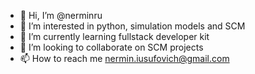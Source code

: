 - 👋 Hi, I’m @nerminru
- 👀 I’m interested in python, simulation models and SCM
- 🌱 I’m currently learning fullstack developer kit
- 💞️ I’m looking to collaborate on SCM projects
- 📫 How to reach me nermin.iusufovich@gmail.com

<!---
nerminru/nerminru is a ✨ special ✨ repository because its `README.md` (this file) appears on your GitHub profile.
You can click the Preview link to take a look at your changes.
--->
